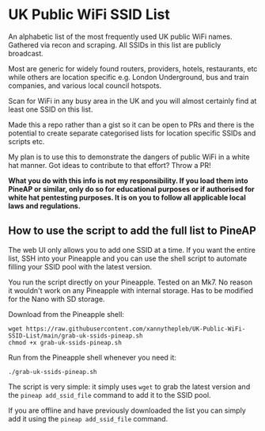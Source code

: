 # UK Public WiFi SSID List

An alphabetic list of the most frequently used UK public WiFi names. Gathered via recon and scraping. All SSIDs in this list are publicly broadcast.

Most are generic for widely found routers, providers, hotels, restaurants, etc while others are location specific e.g. London Underground, bus and train companies, and various local council hotspots.

Scan for WiFi in any busy area in the UK and you will almost certainly find at least one SSID on this list.

Made this a repo rather than a gist so it can be open to PRs and there is the potential to create separate categorised lists for location specific SSIDs and scripts etc.

My plan is to use this to demonstrate the dangers of public WiFi in a white hat manner. Got ideas to contribute to that effort? Throw a PR!

**What you do with this info is not my responsibility. If you load them into PineAP or similar, only do so for educational purposes or if authorised for white hat pentesting purposes. It is on you to follow all applicable local laws and regulations.**

## How to use the script to add the full list to PineAP

The web UI only allows you to add one SSID at a time. If you want the entire list, SSH into your Pineapple and you can use the shell script to automate filling your SSID pool with the latest version.

You run the script directly on your Pineapple. Tested on an Mk7. No reason it wouldn't work on any Pineapple with internal storage. Has to be modified for the Nano with SD storage.

Download from the Pineapple shell:

```
wget https://raw.githubusercontent.com/xannythepleb/UK-Public-WiFi-SSID-List/main/grab-uk-ssids-pineap.sh
chmod +x grab-uk-ssids-pineap.sh
```

Run from the Pineapple shell whenever you need it:

```
./grab-uk-ssids-pineap.sh
```

The script is very simple: it simply uses `wget` to grab the latest version and the `pineap add_ssid_file` command to add it to the SSID pool.

If you are offline and have previously downloaded the list you can simply add it using the `pineap add_ssid_file` command.
